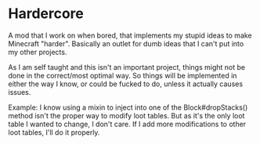# Hardercore
A mod that I work on when bored, that implements my stupid ideas
to make Minecraft "harder". Basically an outlet for dumb ideas 
that I can't put into my other projects.

As I am self taught and this isn't an important project, things might not be done 
in the correct/most optimal way. So things will be implemented in either the way 
I know, or could be fucked to do, unless it actually causes issues.

Example:
  I know using a mixin to inject into one of the Block#dropStacks() method isn't 
  the proper way to modify loot tables. But as it's the only loot table I wanted 
  to change, I don't care. If I add more modifications to other loot tables, I'll 
  do it properly.
